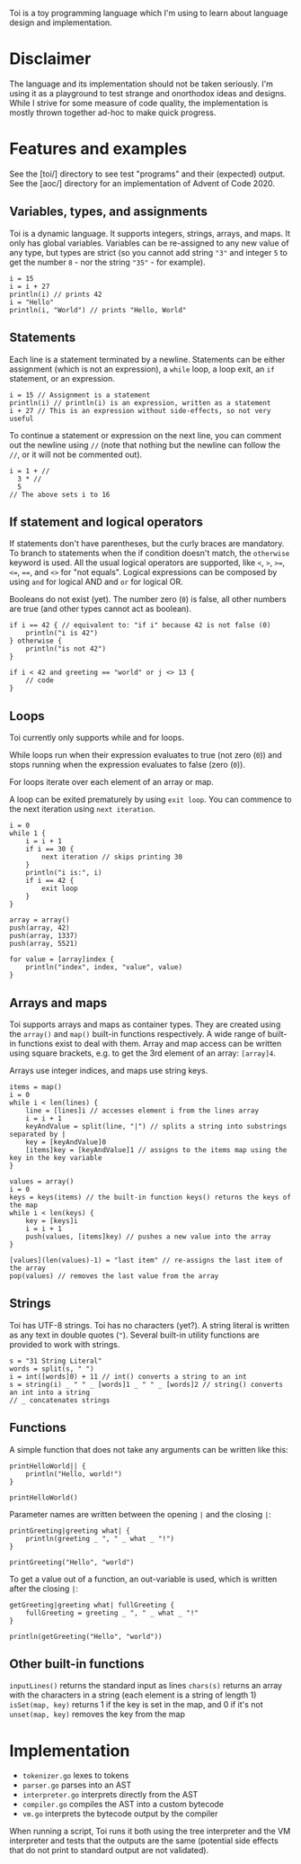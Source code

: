 Toi is a toy programming language which I'm using to learn about language
design and implementation.


# Disclaimer
The language and its implementation should not be taken seriously. I'm using it
as a playground to test strange and onorthodox ideas and designs. While I strive
for some measure of code quality, the implementation is mostly thrown together
ad-hoc to make quick progress.


# Features and examples
See the [toi/] directory to see test "programs" and their (expected) output.
See the [aoc/] directory for an implementation of Advent of Code 2020.


## Variables, types, and assignments
Toi is a dynamic language. It supports integers, strings, arrays, and maps. It
only has global variables. Variables can be re-assigned to any new value of any
type, but types are strict (so you cannot add string `"3"` and integer `5` to
get the number `8` - nor the string `"35"` - for example).

```
i = 15
i = i + 27
println(i) // prints 42
i = "Hello"
println(i, "World") // prints "Hello, World"
```


## Statements
Each line is a statement terminated by a newline. Statements can be either
assignment (which is not an expression), a `while` loop, a loop exit, an `if`
statement, or an expression.

```
i = 15 // Assignment is a statement
println(i) // println(i) is an expression, written as a statement
i + 27 // This is an expression without side-effects, so not very useful
```

To continue a statement or expression on the next line, you can comment out the
newline using `//` (note that nothing but the newline can follow the `//`, or it
will not be commented out).

```
i = 1 + //
  3 * //
  5
// The above sets i to 16
```


## If statement and logical operators
If statements don't have parentheses, but the curly braces are mandatory. To
branch to statements when the if condition doesn't match, the `otherwise`
keyword is used.
All the usual logical operators are supported, like `<`, `>`, `>=`, `<=`, `==`,
and `<>` for "not equals".
Logical expressions can be composed by using `and` for logical AND and `or` for
logical OR.

Booleans do not exist (yet). The number zero (`0`) is false, all other numbers
are true (and other types cannot act as boolean).

```
if i == 42 { // equivalent to: "if i" because 42 is not false (0)
    println("i is 42")
} otherwise {
    println("is not 42")
}

if i < 42 and greeting == "world" or j <> 13 {
    // code
}
```


## Loops
Toi currently only supports while and for loops.

While loops run when their expression evaluates to true (not zero (`0`)) and
stops running when the expression evaluates to false (zero (`0`)).

For loops iterate over each element of an array or map.

A loop can be exited prematurely by using `exit loop`. You can commence to the
next iteration using `next iteration`.

```
i = 0
while 1 {
    i = i + 1
    if i == 30 {
        next iteration // skips printing 30
    }
    println("i is:", i)
    if i == 42 {
        exit loop
    }
}
```

```
array = array()
push(array, 42)
push(array, 1337)
push(array, 5521)

for value = [array]index {
    println("index", index, "value", value)
}
```


## Arrays and maps
Toi supports arrays and maps as container types. They are created using the
`array()` and `map()` built-in functions respectively. A wide range of built-in
functions exist to deal with them. Array and map access can be written using
square brackets, e.g. to get the 3rd element of an array: `[array]4`.

Arrays use integer indices, and maps use string keys.

```
items = map()
i = 0
while i < len(lines) {
    line = [lines]i // accesses element i from the lines array
    i = i + 1
    keyAndValue = split(line, "|") // splits a string into substrings separated by |
    key = [keyAndValue]0
    [items]key = [keyAndValue]1 // assigns to the items map using the key in the key variable
}

values = array()
i = 0
keys = keys(items) // the built-in function keys() returns the keys of the map
while i < len(keys) {
    key = [keys]i
    i = i + 1
    push(values, [items]key) // pushes a new value into the array
}

[values](len(values)-1) = "last item" // re-assigns the last item of the array
pop(values) // removes the last value from the array
```


## Strings
Toi has UTF-8 strings. Toi has no characters (yet?). A string literal is written
as any text in double quotes (`"`). Several built-in utility functions are
provided to work with strings.

```
s = "31 String Literal"
words = split(s, " ")
i = int([words]0) + 11 // int() converts a string to an int
s = string(i) _ " " _ [words]1 _ " " _ [words]2 // string() converts an int into a string
// _ concatenates strings
```


## Functions
A simple function that does not take any arguments can be written like this:

```
printHelloWorld|| {
    println("Hello, world!")
}

printHelloWorld()
```

Parameter names are written between the opening `|` and the closing `|`:

```
printGreeting|greeting what| {
    println(greeting _ ", " _ what _ "!")
}

printGreeting("Hello", "world")
```

To get a value out of a function, an out-variable is used, which is written
after the closing `|`:

```
getGreeting|greeting what| fullGreeting {
    fullGreeting = greeting _ ", " _ what _ "!"
}

println(getGreeting("Hello", "world"))
```


## Other built-in functions
`inputLines()` returns the standard input as lines
`chars(s)` returns an array with the characters in a string (each element is a string of length 1)
`isSet(map, key)` returns 1 if the key is set in the map, and 0 if it's not
`unset(map, key)` removes the key from the map


# Implementation
* `tokenizer.go` lexes to tokens
* `parser.go` parses into an AST
* `interpreter.go` interprets directly from the AST
* `compiler.go` compiles the AST into a custom bytecode
* `vm.go` interprets the bytecode output by the compiler

When running a script, Toi runs it both using the tree interpreter and the VM
interpreter and tests that the outputs are the same (potential side effects that
do not print to standard output are not validated).
